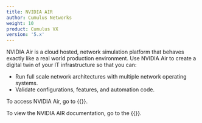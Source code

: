 ```yaml
---
title: NVIDIA AIR
author: Cumulus Networks
weight: 10
product: Cumulus VX
version: '5.x'
---
```

NVIDIA Air is a cloud hosted, network simulation platform that behaves exactly like a real world production environment. Use NVIDIA Air to create a digital twin of your IT infrastructure so that you can:

- Run full scale network architectures with multiple network operating systems.
- Validate configurations, features, and automation code.

To access NVIDIA Air, go to {{<exlink url="https://www.nvidia.com/en-us/networking/ethernet-switching/air/" text="Cumulus AIR">}}.

To view the NVIDIA AIR documentation, go to the {{<exlink url="https://docs.nvidia.com/networking-ethernet-software/guides/nvidia-air/" text="NVIDIA Air User Guide">}}.

